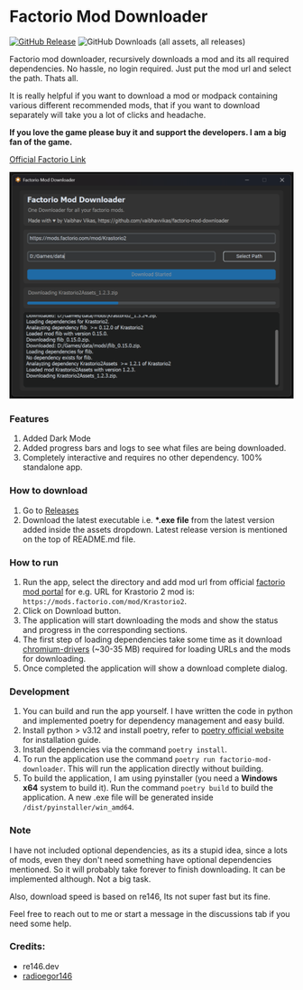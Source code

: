 
# Factorio Mod Downloader

[![GitHub Release](https://img.shields.io/github/v/release/vaibhavvikas/factorio-mod-downloader)](https://github.com/vaibhavvikas/factorio-mod-downloader/releases)
![GitHub Downloads (all assets, all releases)](https://img.shields.io/github/downloads/vaibhavvikas/factorio-mod-downloader/total)

Factorio mod downloader, recursively downloads a mod and its all required dependencies. No hassle, no login required. Just put the mod url and select the path. Thats all.

It is really helpful if you want to download a mod or modpack containing various different recommended mods, that if you want to download separately will take you a lot of clicks and headache.

**If you love the game please buy it and support the developers. I am a big fan of the game.**

[Official Factorio Link](https://factorio.com)

![Factorio Mod Downloader](factorio_mod_downloader.png)


### Features
1. Added Dark Mode
2. Added progress bars and logs to see what files are being downloaded.
3. Completely interactive and requires no other dependency. 100% standalone app.


### How to download
1. Go to [Releases](https://github.com/vaibhavvikas/factorio-mod-downloader/releases/latest) 
2. Download the latest executable i.e. **\*.exe file** from the latest version added inside the assets dropdown. Latest release version is mentioned on the top of README.md file.


### How to run
1. Run the app, select the directory and add mod url from official [factorio mod portal](https://mods.factorio.com/) for e.g. URL for Krastorio 2 mod is: `https://mods.factorio.com/mod/Krastorio2`.
2. Click on Download button.
3. The application will start downloading the mods and show the status and progress in the corresponding sections.
4. The first step of loading dependencies take some time as it download [chromium-drivers](https://github.com/yeongbin-jo/python-chromedriver-autoinstaller) (~30-35 MB) required for loading URLs and the mods for downloading.
5. Once completed the application will show a download complete dialog.


### Development
1. You can build and run the app yourself. I have written the code in python and implemented poetry for dependency management and easy build.
2. Install python > v3.12 and install poetry, refer to [poetry official website](https://python-poetry.org/docs/#installation) for installation guide.
3. Install dependencies via the command `poetry install`.
4. To run the application use the command `poetry run factorio-mod-downloader`. This will run the application directly without building.
5. To build the application, I am using pyinstaller (you need a **Windows x64** system to build it). Run the command `poetry build` to build the application. A new .exe file will be generated inside `/dist/pyinstaller/win_amd64`.


### Note
I have not included optional dependencies, as its a stupid idea, since a lots of mods, even they don't need something have optional dependencies mentioned. So it will probably take forever to finish downloading. It can be implemented although. Not a big task.

Also, download speed is based on re146, Its not super fast but its fine.

Feel free to reach out to me or start a message in the discussions tab if you need some help. 


### Credits:
- re146.dev
- [radioegor146](https://github.com/radioegor146)


